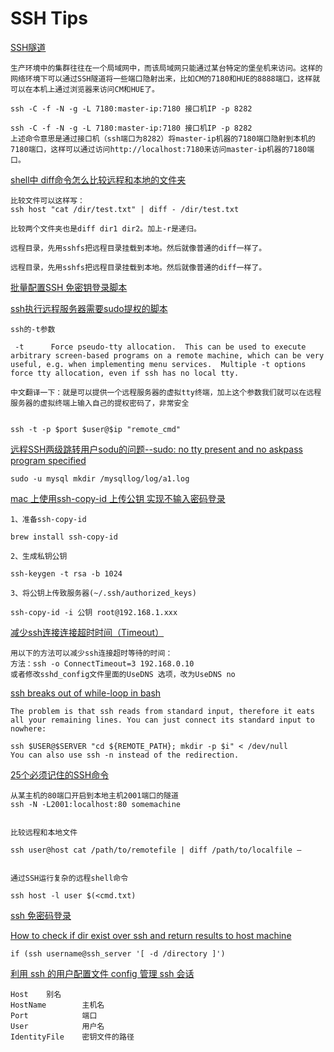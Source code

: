 # SSH Tips


[SSH隧道](http://blog.selfup.cn/1539.html)

	生产环境中的集群往往在一个局域网中，而该局域网只能通过某台特定的堡垒机来访问。这样的网络环境下可以通过SSH隧道将一些端口隐射出来，比如CM的7180和HUE的8888端口，这样就可以在本机上通过浏览器来访问CM和HUE了。

	ssh -C -f -N -g -L 7180:master-ip:7180 接口机IP -p 8282

	ssh -C -f -N -g -L 7180:master-ip:7180 接口机IP -p 8282
	上述命令意思是通过接口机（ssh端口为8282）将master-ip机器的7180端口隐射到本机的7180端口，这样可以通过访问http://localhost:7180来访问master-ip机器的7180端口。

[shell中 diff命令怎么比较远程和本地的文件夹](http://www.iteye.com/problems/69708)

	比较文件可以这样写： 
	ssh host "cat /dir/test.txt" | diff - /dir/test.txt 
	
	比较两个文件夹也是diff dir1 dir2。加上-r是递归。 

	远程目录，先用sshfs把远程目录挂载到本地。然后就像普通的diff一样了。 
	
	远程目录，先用sshfs把远程目录挂载到本地。然后就像普通的diff一样了。 

[批量配置SSH 免密钥登录脚本](http://blog.csdn.net/a3470194/article/details/50523527)




[ssh执行远程服务器需要sudo提权的脚本](http://www.linuxidc.com/Linux/2013-01/78460.htm)

	ssh的-t参数

	 -t      Force pseudo-tty allocation.  This can be used to execute arbitrary screen-based programs on a remote machine, which can be very useful, e.g. when implementing menu services.  Multiple -t options force tty allocation, even if ssh has no local tty.

	中文翻译一下：就是可以提供一个远程服务器的虚拟tty终端，加上这个参数我们就可以在远程服务器的虚拟终端上输入自己的提权密码了，非常安全


	ssh -t -p $port $user@$ip "remote_cmd"
	
	

[远程SSH两级跳转用户sodu的问题--sudo: no tty present and no askpass program specified](http://www.shangxueba.com/jingyan/1600097.html)

	sudo -u mysql mkdir /mysqllog/log/a1.log

[mac 上使用ssh-copy-id 上传公钥 实现不输入密码登录](http://my.oschina.net/u/923974/blog/363757)

	1、准备ssh-copy-id

	brew install ssh-copy-id

	2、生成私钥公钥

	ssh-keygen -t rsa -b 1024

	3、将公钥上传致服务器(~/.ssh/authorized_keys)

	ssh-copy-id -i 公钥 root@192.168.1.xxx

[减少ssh连接连接超时时间（Timeout） ](http://blog.chinaunix.net/uid-24993824-id-3190091.html)

	用以下的方法可以减少ssh连接超时等待的时间：
	方法：ssh -o ConnectTimeout=3 192.168.0.10
	或者修改sshd_config文件里面的UseDNS 选项，改为UseDNS no



[ssh breaks out of while-loop in bash](http://stackoverflow.com/questions/9393038/ssh-breaks-out-of-while-loop-in-bash)

	The problem is that ssh reads from standard input, therefore it eats all your remaining lines. You can just connect its standard input to nowhere:

	ssh $USER@$SERVER "cd ${REMOTE_PATH}; mkdir -p $i" < /dev/null
	You can also use ssh -n instead of the redirection.


[25个必须记住的SSH命令](http://www.cnblogs.com/weafer/archive/2011/06/10/2077852.html)

	从某主机的80端口开启到本地主机2001端口的隧道
	ssh -N -L2001:localhost:80 somemachine


	比较远程和本地文件

	ssh user@host cat /path/to/remotefile | diff /path/to/localfile –
	
	
	通过SSH运行复杂的远程shell命令

	ssh host -l user $(<cmd.txt)
	
	
	

[ssh 免密码登录](http://chenlb.iteye.com/blog/211809)

	
[How to check if dir exist over ssh and return results to host machine](http://stackoverflow.com/questions/15927911/how-to-check-if-dir-exist-over-ssh-and-return-results-to-host-machine)	

	if (ssh username@ssh_server '[ -d /directory ]')
	

[利用 ssh 的用户配置文件 config 管理 ssh 会话](http://dhq.me/use-ssh-config-manage-ssh-session)


	Host    别名
    HostName        主机名
    Port            端口
    User            用户名
    IdentityFile    密钥文件的路径